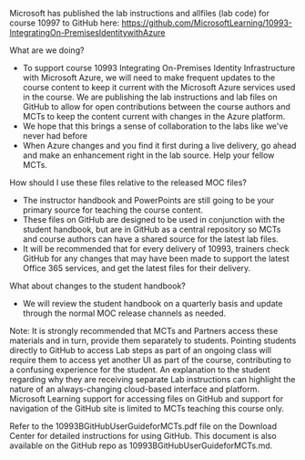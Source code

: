 Microsoft has published the lab instructions and allfiles (lab code) for course 10997 to GitHub here: https://github.com/MicrosoftLearning/10993-IntegratingOn-PremisesIdentitywithAzure

What are we doing? 
- To support course 10993 Integrating On-Premises Identity Infrastructure with Microsoft Azure, we will need to make frequent updates to the course content to keep it current with the Microsoft Azure services used in the course. We are publishing the lab instructions and lab files on GitHub to allow for open contributions between the course authors and MCTs to keep the content current with changes in the Azure platform. 
- We hope that this brings a sense of collaboration to the labs like we've never had before 
- When Azure changes and you find it first during a live delivery, go ahead and make an enhancement right in the lab source. Help your fellow MCTs.

How should I use these files relative to the released MOC files? 
- The instructor handbook and PowerPoints are still going to be your primary source for teaching the course content. 
- These files on GitHub are designed to be used in conjunction with the student handbook, but are in GitHub as a central repository so MCTs and course authors can have a shared source for the latest lab files. 
- It will be recommended that for every delivery of 10993, trainers check GitHub for any changes that may have been made to support the latest Office 365 services, and get the latest files for their delivery.

What about changes to the student handbook? 
- We will review the student handbook on a quarterly basis and update through the normal MOC release channels as needed.

Note: It is strongly recommended that MCTs and Partners access these materials and in turn, provide them separately to students. Pointing students directly to GitHub to access Lab steps as part of an ongoing class will require them to access yet another UI as part of the course, contributing to a confusing experience for the student. An explanation to the student regarding why they are receiving separate Lab instructions can highlight the nature of an always-changing cloud-based interface and platform. Microsoft Learning support for accessing files on GitHub and support for navigation of the GitHub site is limited to MCTs teaching this course only.

Refer to the 10993BGitHubUserGuideforMCTs.pdf file on the Download Center for detailed instructions for using GitHub. This document is also available on the GitHub repo as 10993BGitHubUserGuideforMCTs.md.
